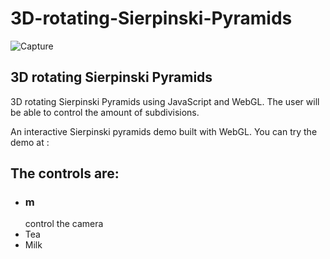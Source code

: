# 3D-rotating-Sierpinski-Pyramids
![Capture](https://user-images.githubusercontent.com/68744875/123856312-8fe0b480-d93e-11eb-9764-6d433e9e7f34.PNG)

<h2>3D rotating Sierpinski Pyramids</h2>
<p>3D rotating Sierpinski Pyramids using JavaScript and WebGL. The user will be able to control the amount of subdivisions.</p>

<p>An interactive Sierpinski pyramids demo built with WebGL. You can try the demo at : </p>

<h2>The controls are:</h2>

<ul>
  <li><h3>m</h3>control the camera</li>
  <li>Tea</li>
  <li>Milk</li>
</ul>
